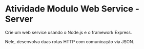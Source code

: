 # Atividade Modulo Web Service - Server

Crie um web service usando o Node.js e o framework Express.

Nele, desenvolva duas rotas HTTP com comunicação via JSON.
